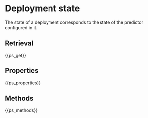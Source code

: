 # Deployment state

The state of a deployment corresponds to the state of the predictor configured in it.

## Retrieval

{{ps_get}}

## Properties

{{ps_properties}}

## Methods

{{ps_methods}}
